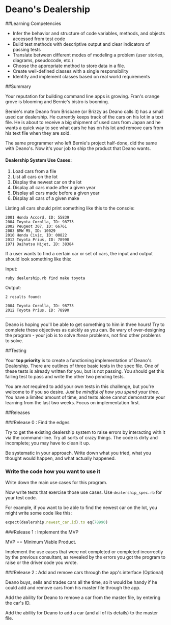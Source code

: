# Deano's Dealership

##Learning Competencies

* Infer the behavior and structure of code variables, methods, and objects accessed from test code
* Build test methods with descriptive output and clear indicators of passing tests
* Translate between different modes of modeling a problem (user stories, diagrams, pseudocode, etc.)
* Choose the appropriate method to store data in a file.
* Create well-defined classes with a single responsibility
* Identify and implement classes based on real world requirements

##Summary

Your reputation for building command line apps is growing. Fran's orange grove is blooming and Bernie's bistro is booming.

Bernie's mate Deano from Brisbane (or Brizzy as Deano calls it) has a small used car dealership. He currently keeps track of the cars on his lot in a text file. He is about to receive a big shipment of used cars from Japan and he wants a quick way to see what cars he has on his lot and remove cars from his text file when they are sold.

The same programmer who left Bernie's project half-done, did the same with Deano's. Now it's your job to ship the product that Deano wants.


#### Dealership System Use Cases:

1. Load cars from a file
2. List all cars on the lot
3. Display the newest car on the lot
4. Display all cars made after a given year
5. Display all cars made before a given year
6. Display all cars of a given make

Listing all cars should print something like this to the console:

	2001 Honda Accord, ID: 55839
	2004 Toyota Corolla, ID: 98773
	2002 Peugeot 307, ID: 66761
	2003 BMW M5, ID: 10029
	2010 Honda Civic, ID: 00822
	2012 Toyota Prius, ID: 78990
	1971 Daihatsu Hijet, ID: 38384

If a user wants to find a certain car or set of cars, the input and output should look something like this:

Input:
```
ruby dealership.rb find make toyota
```

Output:
```
2 results found:

2004 Toyota Corolla, ID: 98773
2012 Toyota Prius, ID: 78990
```
---

Deano is hoping you'll be able to get something to him in three hours! Try to complete these objectives as quickly as you can. Be wary of over-designing the program - your job is to solve *these* problems, not find other problems to solve.

##Testing

Your **top priority** is to create a functioning implementation of Deano's Dealership. There are outlines of three basic tests in the spec file. One of these tests is already written for you, but is not passing. You should get this failing test to pass and write the other two pending tests.

You are _not_ required to add your own tests in this challenge, but you're welcome to if you so desire. _Just be mindful of how you spend your time._ You have a limited amount of time, and tests alone cannot demonstrate your learning from the last two weeks. Focus on implementation first.

##Releases

###Release 0 : Find the edges

Try to get the existing dealership system to raise errors by interacting with it via the command-line. Try all sorts of crazy things. The code is dirty and incomplete; you may have to clean it up.

Be systematic in your approach. Write down what you tried, what you thought would happen, and what actually happened.

### Write the code how you want to use it

Write down the main use cases for this program.

Now write tests that exercise those use cases. Use `dealership_spec.rb` for your test code.

For example, if you want to be able to find the newest car on the lot, you might write some code like this:

```ruby
expect(dealership.newest_car.id).to eq(78990)
```

###Release 1 : Implement the MVP

MVP == Minimum Viable Product.

Implement the use cases that were not completed or completed incorrectly by the previous consultant, as revealed by the errors you got the program to raise or the driver code you wrote.


###Release 2 : Add and remove cars through the app's interface (Optional)

Deano buys, sells and trades cars all the time, so it would be handy if he could add and remove cars from his master file through the app.

Add the ability for Deano to remove a car from the master file, by entering the car's ID.

Add the ability for Deano to add a car (and all of its details) to the master file.


